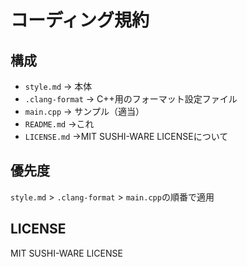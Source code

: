 # コーディング規約

## 構成
- `style.md` → 本体
- `.clang-format` → C++用のフォーマット設定ファイル
- `main.cpp` → サンプル（適当）
- `README.md` →これ
- `LICENSE.md` →MIT SUSHI-WARE LICENSEについて

## 優先度
`style.md` > `.clang-format` > `main.cpp`の順番で適用

## LICENSE
MIT SUSHI-WARE LICENSE
